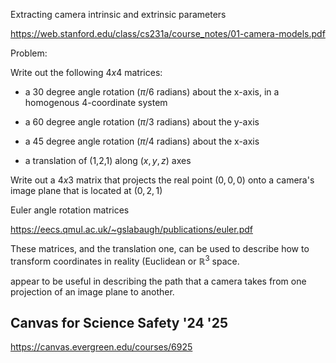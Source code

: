 Extracting camera intrinsic and extrinsic parameters

https://web.stanford.edu/class/cs231a/course_notes/01-camera-models.pdf

Problem:

Write out the following $4x4$ matrices:

* a 30 degree angle rotation ($\pi / 6$ radians) about the x-axis,
in a homogenous 4-coordinate system

* a 60 degree angle rotation ($\pi / 3$ radians) about the y-axis

* a 45 degree angle rotation ($\pi / 4$ radians) about the x-axis

* a translation of (1,2,1) along $(x,y,z)$ axes

Write out a $4x3$ matrix that projects the real point $(0,0,0)$ onto
a camera's image plane that is located at $(0,2,1)$ 

Euler angle rotation matrices

https://eecs.qmul.ac.uk/~gslabaugh/publications/euler.pdf

These matrices, and the translation one, can be used to describe how to transform
coordinates in reality (Euclidean or $\mathbb{R}^3$ space.

appear to be useful in
describing the path that a camera takes from one projection of an image plane to another.

## Canvas for Science Safety '24 '25

https://canvas.evergreen.edu/courses/6925
